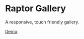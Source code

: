 # Raptor Gallery

A responsive, touch friendly gallery. 

[Demo](http://panmedia.github.io/raptor-gallery/example/)
